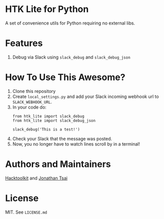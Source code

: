 # HTK Lite for Python

A set of convenience utils for Python requiring no external libs.


# Features

1. Debug via Slack using `slack_debug` and `slack_debug_json`


# How To Use This Awesome?

1. Clone this repository
1. Create `local_settings.py` and add your Slack incoming webhook url to `SLACK_WEBHOOK_URL`.
1. In your code do:
    ```
    from htk_lite import slack_debug
    from htk_lite import slack_debug_json

    slack_debug('This is a test!')
    ```
1. Check your Slack that the message was posted.
1. Now, you no longer have to watch lines scroll by in a terminal!

# Authors and Maintainers

[Hacktoolkit](https://github.com/hacktoolkit) and [Jonathan Tsai](https://github.com/jontsai)

# License

MIT. See `LICENSE.md`
